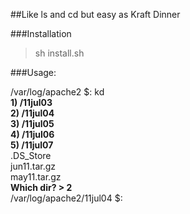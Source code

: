 ##Like ls and cd but easy as Kraft Dinner

###Installation

> sh install.sh

###Usage:

/var/log/apache2 $: kd  
**1) /11jul03**  
**2) /11jul04**  
**3) /11jul05**  
**4) /11jul06**  
**5) /11jul07**  
.DS_Store  
jun11.tar.gz  
may11.tar.gz  
**Which dir? > 2**  
/var/log/apache2/11jul04 $:

